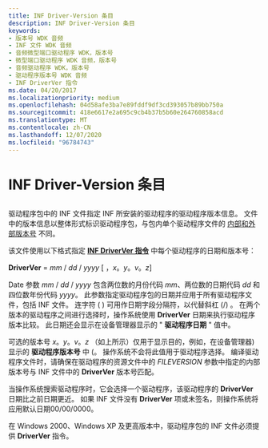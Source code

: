 ```yaml
---
title: INF Driver-Version 条目
description: INF Driver-Version 条目
keywords:
- 版本号 WDK 音频
- INF 文件 WDK 音频
- 音频微型端口驱动程序 WDK，版本号
- 微型端口驱动程序 WDK 音频，版本号
- 音频驱动程序 WDK，版本号
- 驱动程序版本号 WDK 音频
- INF DriverVer 指令
ms.date: 04/20/2017
ms.localizationpriority: medium
ms.openlocfilehash: 04d58afe3ba7e89fddf9df3cd393057b89bb750a
ms.sourcegitcommit: 418e6617e2a695c9cb4b37b5b60e264760858acd
ms.translationtype: MT
ms.contentlocale: zh-CN
ms.lasthandoff: 12/07/2020
ms.locfileid: "96784743"
---
```

# <a name="inf-driver-version-entry"></a>INF Driver-Version 条目


## <span id="inf_driver_version_entry"></span><span id="INF_DRIVER_VERSION_ENTRY"></span>


驱动程序包中的 INF 文件指定 INF 所安装的驱动程序的驱动程序版本信息。 文件中的版本信息以整体形式标识驱动程序包，与包内单个驱动程序文件的 [内部和外部版本号](internal-and-external-version-numbers.md) 不同。

该文件使用以下格式指定 [**INF DriverVer 指令**](../install/inf-driverver-directive.md) 中每个驱动程序的日期和版本号：

**DriverVer** = *mm*  / *dd*  / *yyyy* \[ ，*x*。*y*。*v*。*z*\]

Date 参数 *mm* / *dd* / *yyyy* 包含两位数的月份代码 *mm*、两位数的日期代码 *dd* 和四位数年份代码 *yyyy*。 此参数指定驱动程序包的日期并应用于所有驱动程序文件，包括 INF 文件。 连字符 ( ) 可用作日期字段分隔符，以代替斜杠 (/) 。 在两个版本的驱动程序之间进行选择时，操作系统使用 **DriverVer** 日期来执行驱动程序版本比较。 此日期还会显示在设备管理器显示的 " **驱动程序日期** " 值中。

可选的版本号 *x*。*y*。*v*。*z* （如上所示）仅用于显示目的，例如，在设备管理器) 显示的 **驱动程序版本号** 中 (。 操作系统不会将此值用于驱动程序选择。 编译驱动程序文件时，请确保在驱动程序的资源文件中的 *FILEVERSION* 参数中指定的内部版本号与 INF 文件中的 **DriverVer** 版本号匹配。

当操作系统搜索驱动程序时，它会选择一个驱动程序，该驱动程序的 **DriverVer** 日期比之前日期更近。 如果 INF 文件没有 **DriverVer** 项或未签名，则操作系统将应用默认日期00/00/0000。

在 Windows 2000、Windows XP 及更高版本中，驱动程序包的 INF 文件必须提供 **DriverVer** 指令。

 

